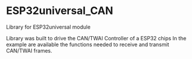 # ESP32universal_CAN
Library for ESP32universal module


Library was built to drive the CAN/TWAI Controller of a ESP32 chips
In the example are available the functions needed to receive and transmit CAN/TWAI frames.
